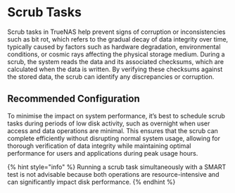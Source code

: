 # Scrub Tasks

Scrub tasks in TrueNAS help prevent signs of corruption or inconsistencies such as bit rot, which refers to the gradual decay of data integrity over time, typically caused by factors such as hardware degradation, environmental conditions, or cosmic rays affecting the physical storage medium. During a scrub, the system reads the data and its associated checksums, which are calculated when the data is written. By verifying these checksums against the stored data, the scrub can identify any discrepancies or corruption.

## Recommended Configuration

To minimise the impact on system performance, it’s best to schedule scrub tasks during periods of low disk activity, such as overnight when user access and data operations are minimal. This ensures that the scrub can complete efficiently without disrupting normal system usage, allowing for thorough verification of data integrity while maintaining optimal performance for users and applications during peak usage hours.

{% hint style="info" %}
Running a scrub task simultaneously with a SMART test is not advisable because both operations are resource-intensive and can significantly impact disk performance.
{% endhint %}

<figure><img src="../../../.gitbook/assets/image (5).png" alt=""><figcaption></figcaption></figure>
